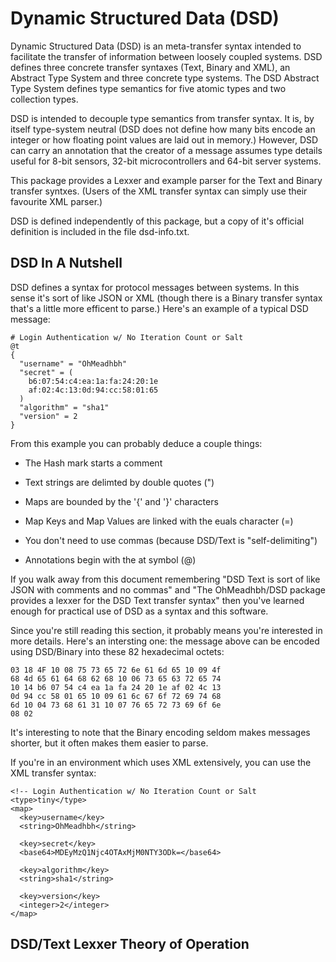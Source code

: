 # Dynamic Structured Data (DSD)

Dynamic Structured Data (DSD) is an meta-transfer syntax intended to
facilitate the transfer of information between loosely coupled
systems. DSD defines three concrete transfer syntaxes (Text, Binary
and XML), an Abstract Type System and three concrete type systems. The
DSD Abstract Type System defines type semantics for five atomic types
and two collection types.

DSD is intended to decouple type semantics from transfer syntax. It
is, by itself type-system neutral (DSD does not define how many bits
encode an integer or how floating point values are laid out in
memory.) However, DSD can carry an annotation that the creator of a
message assumes type details useful for 8-bit sensors, 32-bit
microcontrollers and 64-bit server systems.

This package provides a Lexxer and example parser for the Text and
Binary transfer syntxes. (Users of the XML transfer syntax can simply
use their favourite XML parser.)

DSD is defined independently of this package, but a copy of it's
official definition is included in the file dsd-info.txt.

## DSD In A Nutshell

DSD defines a syntax for protocol messages between systems. In this
sense it's sort of like JSON or XML (though there is a Binary transfer
syntax that's a little more efficent to parse.) Here's an example of a
typical DSD message:

    # Login Authentication w/ No Iteration Count or Salt
    @t
    {
      "username" = "OhMeadhbh"
      "secret" = (
        b6:07:54:c4:ea:1a:fa:24:20:1e
        af:02:4c:13:0d:94:cc:58:01:65
      )
      "algorithm" = "sha1"
      "version" = 2
    }

From this example you can probably deduce a couple things:

* The Hash mark starts a comment

* Text strings are delimted by double quotes (")

* Maps are bounded by the '{' and '}' characters

* Map Keys and Map Values are linked with the euals character (=)

* You don't need to use commas (because DSD/Text is "self-delimiting")

* Annotations begin with the at symbol (@)

If you walk away from this document remembering "DSD Text is sort of
like JSON with comments and no commas" and "The OhMeadhbh/DSD package
provides a lexxer for the DSD Text transfer syntax" then you've
learned enough for practical use of DSD as a syntax and this
software.

Since you're still reading this section, it probably means you're
interested in more details. Here's an intersting one: the message
above can be encoded using DSD/Binary into these 82 hexadecimal
octets:

    03 18 4F 10 08 75 73 65 72 6e 61 6d 65 10 09 4f
    68 4d 65 61 64 68 62 68 10 06 73 65 63 72 65 74
    10 14 b6 07 54 c4 ea 1a fa 24 20 1e af 02 4c 13
    0d 94 cc 58 01 65 10 09 61 6c 67 6f 72 69 74 68
    6d 10 04 73 68 61 31 10 07 76 65 72 73 69 6f 6e
    08 02

It's interesting to note that the Binary encoding seldom makes
messages shorter, but it often makes them easier to parse.

If you're in an environment which uses XML extensively, you can use
the XML transfer syntax:

    <!-- Login Authentication w/ No Iteration Count or Salt
    <type>tiny</type>
    <map>
      <key>username</key>
      <string>OhMeadhbh</string>

      <key>secret</key>
      <base64>MDEyMzQ1Njc4OTAxMjM0NTY3ODk=</base64>

      <key>algorithm</key>
      <string>sha1</string>

      <key>version</key>
      <integer>2</integer>
    </map>

## DSD/Text Lexxer Theory of Operation
